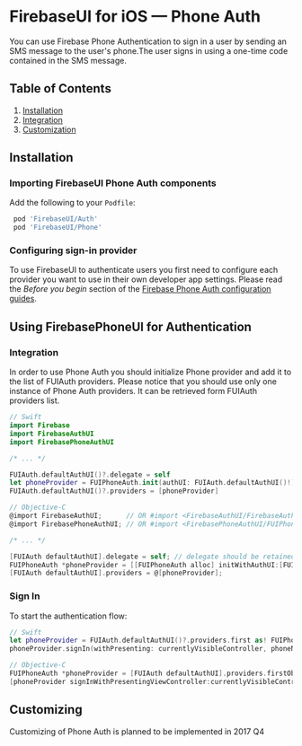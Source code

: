 # FirebaseUI for iOS — Phone Auth

You can use Firebase Phone Authentication to sign in a user by sending an SMS message to the user's phone.The user signs in using a one-time code contained in the SMS message.

## Table of Contents

1. [Installation](#installation)
1. [Integration](#using-firebasephoneui-for-authentication)
1. [Customization](#customizing)

## Installation
### Importing FirebaseUI Phone Auth components
Add the following to your `Podfile`:
```ruby
 pod 'FirebaseUI/Auth'
 pod 'FirebaseUI/Phone'
```

### Configuring sign-in provider
To use FirebaseUI to authenticate users you first need to configure each provider you want to use in
their own developer app settings. Please read the *Before you begin* section of the [Firebase
Phone Auth configuration guides](https://firebase.google.com/docs/auth/ios/phone-auth#before_you_begin).

## Using FirebasePhoneUI for Authentication

### Integration

In order to use Phone Auth you should initialize Phone provider and add it to the list of FUIAuth providers. Please notice that you should use only one instance of Phone Auth providers. It can be retrieved form FUIAuth providers list.

```swift
// Swift
import Firebase
import FirebaseAuthUI
import FirebasePhoneAuthUI

/* ... */

FUIAuth.defaultAuthUI()?.delegate = self
let phoneProvider = FUIPhoneAuth.init(authUI: FUIAuth.defaultAuthUI()!)
FUIAuth.defaultAuthUI()?.providers = [phoneProvider]
```

```objective-c
// Objective-C
@import FirebaseAuthUI;      // OR #import <FirebaseAuthUI/FirebaseAuthUI.h>
@import FirebasePhoneAuthUI; // OR #import <FirebasePhoneAuthUI/FUIPhoneAuth.h>

/* ... */

[FUIAuth defaultAuthUI].delegate = self; // delegate should be retained by you!
FUIPhoneAuth *phoneProvider = [[FUIPhoneAuth alloc] initWithAuthUI:[FUIAuth defaultAuthUI]];
[FUIAuth defaultAuthUI].providers = @[phoneProvider];
```

### Sign In

To start the authentication flow: 

```swift
// Swift
let phoneProvider = FUIAuth.defaultAuthUI()?.providers.first as! FUIPhoneAuth
phoneProvider.signIn(withPresenting: currentlyVisibleController, phoneNumber: nil)
```

```objective-c
// Objective-C
FUIPhoneAuth *phoneProvider = [FUIAuth defaultAuthUI].providers.firstObject;
[phoneProvider signInWithPresentingViewController:currentlyVisibleController phoneNumber:nil];
```

## Customizing
Customizing of Phone Auth is planned to be implemented in 2017 Q4